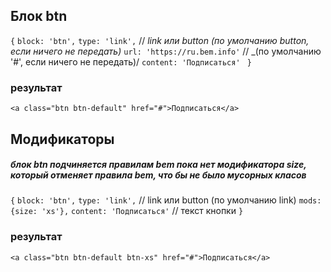 ## Блок btn 

`{`
    `block: 'btn',`
    `type: 'link',` // _link или button (по умолчанию button, если ничего не передать)_
    `url: 'https://ru.bem.info'` // _(по умолчанию '#', если ничего не передать)/
    `content: 'Подписаться' `
`}`
### результат 
`<a class="btn btn-default" href="#">Подписаться</a>`

## Модификаторы

##### блок btn подчиняется правилам bem пока нет модификатора size, который отменяет правила bem, что бы не было мусорных класов
`{`
    `block: 'btn',`
    `type: 'link',` // link или button (по умолчанию link)
    `mods: {size: 'xs'},`
    `content: 'Подписаться'` // текст кнопки
`}`
### результат 
`<a class="btn btn-default btn-xs" href="#">Подписаться</a>`
